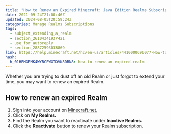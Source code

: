 ```yaml
---
title: "How to Renew an Expired Minecraft: Java Edition Realms Subscription"
date: 2021-09-24T21:00:46Z
updated: 2024-08-05T20:59:24Z
categories: Manage Realms Subscriptions
tags:
  - subject_extending_a_realm
  - section_26104341937421
  - use_for_autoreply
  - section_28872593033869
link: https://help.minecraft.net/hc/en-us/articles/4410000696077-How-to-Renew-an-Expired-Minecraft-Java-Edition-Realms-Subscription
hash:
  h_01HPMGFMK4WYRCFWGTDVK8DBN8: how-to-renew-an-expired-realm
---
```


Whether you are trying to dust off an old Realm or just forgot to extend your time, you may want to renew an expired Realm.

## How to renew an expired Realm

1.  Sign into your account on [Minecraft.net.](https://www.minecraft.net/en-us/login)
2.  Click on **My Realms.**
3.  Find the Realm you want to reactivate under **Inactive Realms.**
4.  Click the **Reactivate** button to renew your Realm subscription.
